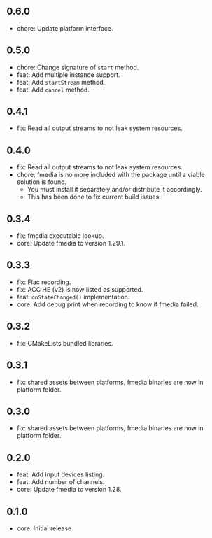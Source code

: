## 0.6.0
* chore: Update platform interface.

## 0.5.0
* chore: Change signature of `start` method.
* feat: Add multiple instance support.
* feat: Add `startStream` method.
* feat: Add `cancel` method.

## 0.4.1
- fix: Read all output streams to not leak system resources.

## 0.4.0
- fix: Read all output streams to not leak system resources.
- chore: fmedia is no more included with the package until a viable solution is found.
  - You must install it separately and/or distribute it accordingly.
  - This has been done to fix current build issues.

## 0.3.4
- fix: fmedia executable lookup.
- core: Update fmedia to version 1.29.1.

## 0.3.3
- fix: Flac recording.
- fix: ACC HE (v2) is now listed as supported.
- feat: `onStateChanged()` implementation.
- core: Add debug print when recording to know if fmedia failed.

## 0.3.2
- fix: CMakeLists bundled libraries.

## 0.3.1
- fix: shared assets between platforms, fmedia binaries are now in platform folder.

## 0.3.0
- fix: shared assets between platforms, fmedia binaries are now in platform folder.

## 0.2.0
- feat: Add input devices listing.
- feat: Add number of channels.
- core: Update fmedia to version 1.28.

## 0.1.0
* core: Initial release